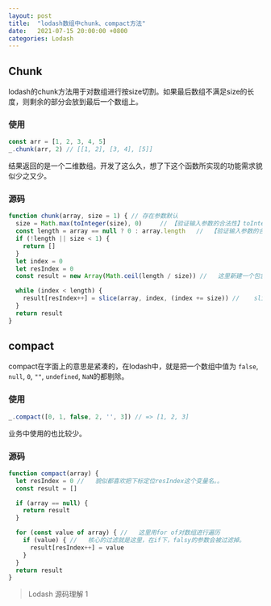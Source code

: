 ```yaml
---
layout: post
title:  "lodash数组中chunk、compact方法"
date:   2021-07-15 20:00:00 +0800
categories: Lodash
---
```

## Chunk

lodash的chunk方法用于对数组进行按size切割。如果最后数组不满足size的长度，则剩余的部分会放到最后一个数组上。

### 使用

```javascript
const arr = [1, 2, 3, 4, 5]
_.chunk(arr, 2) // [[1, 2], [3, 4], [5]] 
```

结果返回的是一个二维数组。开发了这么久，想了下这个函数所实现的功能需求貌似少之又少。

### 源码

```javascript
function chunk(array, size = 1) { // 存在参数默认
  size = Math.max(toInteger(size), 0)     // 【验证输入参数的合法性】toInteger会把传入的size转为整数
  const length = array == null ? 0 : array.length   //  【验证输入参数的合法性】计算传入数组的长度
  if (!length || size < 1) {
    return []
  }
  let index = 0
  let resIndex = 0
  const result = new Array(Math.ceil(length / size)) //   这里新建一个包含切割结果个数的空数组，如[, , , ]

  while (index < length) {
    result[resIndex++] = slice(array, index, (index += size)) //    slice是封装的函数，可以切割回数组的第二个参数到第三个参数的值
  }
  return result
}
```

## compact

compact在字面上的意思是紧凑的，在lodash中，就是把一个数组中值为 `false`, `null`, `0`, `""`, `undefined`, `NaN`的都剔除。

### 使用

```javascript
_.compact([0, 1, false, 2, '', 3]) // => [1, 2, 3]
```

业务中使用的也比较少。

### 源码

```javascript
function compact(array) {
  let resIndex = 0 //   貌似都喜欢把下标定位resIndex这个变量名。。
  const result = []

  if (array == null) {
    return result
  }

  for (const value of array) { //   这里用for of对数组进行遍历
    if (value) { //   核心的过滤就是这里，在if下，falsy的参数会被过滤掉。
      result[resIndex++] = value
    }
  }
  return result
}
```

> Lodash 源码理解 1

